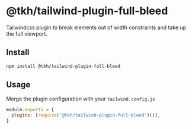 # @tkh/tailwind-plugin-full-bleed

Tailwindcss plugin to break elements out of width constraints and take up the full viewport.

## Install

```sh
npm install @tkh/tailwind-plugin-full-bleed
```

## Usage

Merge the plugin configuration with your `tailwind.config.js`

```js
module.exports = {
  plugins: [require('@tkh/tailwind-plugin-full-bleed')()],
}
```
